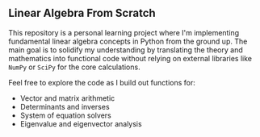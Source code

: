 ## Linear Algebra From Scratch

This repository is a personal learning project where I'm implementing fundamental linear algebra concepts in Python from the ground up. The main goal is to solidify my understanding by translating the theory and mathematics into functional code without relying on external libraries like `NumPy` or `SciPy` for the core calculations.

Feel free to explore the code as I build out functions for:
* Vector and matrix arithmetic
* Determinants and inverses
* System of equation solvers
* Eigenvalue and eigenvector analysis
